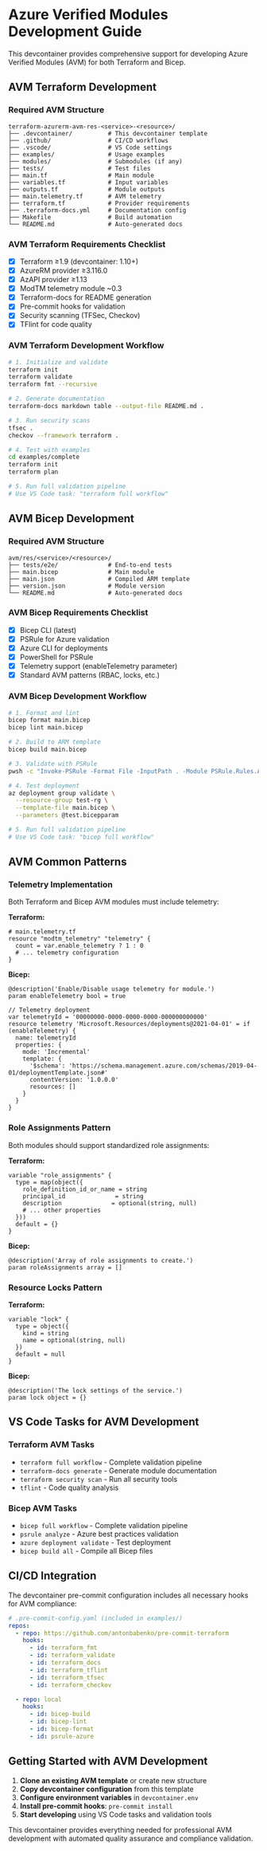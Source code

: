 # Azure Verified Modules Development Guide

This devcontainer provides comprehensive support for developing Azure Verified Modules (AVM) for both Terraform and Bicep.

## AVM Terraform Development

### Required AVM Structure
```
terraform-azurerm-avm-res-<service>-<resource>/
├── .devcontainer/          # This devcontainer template
├── .github/                # CI/CD workflows
├── .vscode/                # VS Code settings
├── examples/               # Usage examples
├── modules/                # Submodules (if any)
├── tests/                  # Test files
├── main.tf                 # Main module
├── variables.tf            # Input variables
├── outputs.tf              # Module outputs
├── main.telemetry.tf       # AVM telemetry
├── terraform.tf            # Provider requirements
├── .terraform-docs.yml     # Documentation config
├── Makefile                # Build automation
└── README.md               # Auto-generated docs
```

### AVM Terraform Requirements Checklist
- [x] Terraform ≥1.9 (devcontainer: 1.10+)
- [x] AzureRM provider ≥3.116.0
- [x] AzAPI provider ≥1.13
- [x] ModTM telemetry module ~0.3
- [x] Terraform-docs for README generation
- [x] Pre-commit hooks for validation
- [x] Security scanning (TFSec, Checkov)
- [x] TFlint for code quality

### AVM Terraform Development Workflow
```bash
# 1. Initialize and validate
terraform init
terraform validate
terraform fmt --recursive

# 2. Generate documentation
terraform-docs markdown table --output-file README.md .

# 3. Run security scans
tfsec .
checkov --framework terraform .

# 4. Test with examples
cd examples/complete
terraform init
terraform plan

# 5. Run full validation pipeline
# Use VS Code task: "terraform full workflow"
```

## AVM Bicep Development

### Required AVM Structure
```
avm/res/<service>/<resource>/
├── tests/e2e/              # End-to-end tests
├── main.bicep              # Main module
├── main.json               # Compiled ARM template
├── version.json            # Module version
└── README.md               # Auto-generated docs
```

### AVM Bicep Requirements Checklist
- [x] Bicep CLI (latest)
- [x] PSRule for Azure validation
- [x] Azure CLI for deployments
- [x] PowerShell for PSRule
- [x] Telemetry support (enableTelemetry parameter)
- [x] Standard AVM patterns (RBAC, locks, etc.)

### AVM Bicep Development Workflow
```bash
# 1. Format and lint
bicep format main.bicep
bicep lint main.bicep

# 2. Build to ARM template
bicep build main.bicep

# 3. Validate with PSRule
pwsh -c "Invoke-PSRule -Format File -InputPath . -Module PSRule.Rules.Azure"

# 4. Test deployment
az deployment group validate \
  --resource-group test-rg \
  --template-file main.bicep \
  --parameters @test.bicepparam

# 5. Run full validation pipeline
# Use VS Code task: "bicep full workflow"
```

## AVM Common Patterns

### Telemetry Implementation
Both Terraform and Bicep AVM modules must include telemetry:

**Terraform:**
```hcl
# main.telemetry.tf
resource "modtm_telemetry" "telemetry" {
  count = var.enable_telemetry ? 1 : 0
  # ... telemetry configuration
}
```

**Bicep:**
```bicep
@description('Enable/Disable usage telemetry for module.')
param enableTelemetry bool = true

// Telemetry deployment
var telemetryId = '00000000-0000-0000-0000-000000000000'
resource telemetry 'Microsoft.Resources/deployments@2021-04-01' = if (enableTelemetry) {
  name: telemetryId
  properties: {
    mode: 'Incremental'
    template: {
      '$schema': 'https://schema.management.azure.com/schemas/2019-04-01/deploymentTemplate.json#'
      contentVersion: '1.0.0.0'
      resources: []
    }
  }
}
```

### Role Assignments Pattern
Both modules should support standardized role assignments:

**Terraform:**
```hcl
variable "role_assignments" {
  type = map(object({
    role_definition_id_or_name = string
    principal_id              = string
    description              = optional(string, null)
    # ... other properties
  }))
  default = {}
}
```

**Bicep:**
```bicep
@description('Array of role assignments to create.')
param roleAssignments array = []
```

### Resource Locks Pattern
**Terraform:**
```hcl
variable "lock" {
  type = object({
    kind = string
    name = optional(string, null)
  })
  default = null
}
```

**Bicep:**
```bicep
@description('The lock settings of the service.')
param lock object = {}
```

## VS Code Tasks for AVM Development

### Terraform AVM Tasks
- `terraform full workflow` - Complete validation pipeline
- `terraform-docs generate` - Generate module documentation
- `terraform security scan` - Run all security tools
- `tflint` - Code quality analysis

### Bicep AVM Tasks
- `bicep full workflow` - Complete validation pipeline
- `psrule analyze` - Azure best practices validation
- `azure deployment validate` - Test deployment
- `bicep build all` - Compile all Bicep files

## CI/CD Integration

The devcontainer pre-commit configuration includes all necessary hooks for AVM compliance:

```yaml
# .pre-commit-config.yaml (included in examples/)
repos:
  - repo: https://github.com/antonbabenko/pre-commit-terraform
    hooks:
      - id: terraform_fmt
      - id: terraform_validate
      - id: terraform_docs
      - id: terraform_tflint
      - id: terraform_tfsec
      - id: terraform_checkov

  - repo: local
    hooks:
      - id: bicep-build
      - id: bicep-lint
      - id: bicep-format
      - id: psrule-azure
```

## Getting Started with AVM Development

1. **Clone an existing AVM template** or create new structure
2. **Copy devcontainer configuration** from this template
3. **Configure environment variables** in `devcontainer.env`
4. **Install pre-commit hooks**: `pre-commit install`
5. **Start developing** using VS Code tasks and validation tools

This devcontainer provides everything needed for professional AVM development with automated quality assurance and compliance validation.
